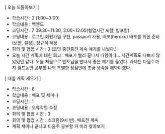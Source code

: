 [ 오늘 되돌아보기 ]

- 학습시간 : 2 (1:00~3:00)
- 학습내용 : 백엔드
- 코딩시간 : 7 09:30~11:30, 3:00~12:00(협업시간 포함, 밥포함)
- 코딩내용 : 로그인 회원가입 구현, passport 사용, 배포(heroku)
  배포를 위한 준비(보안, 설정), 정규식 적용
- 회의 및 협업 시간 : 3 (코딩 중간중간 계속 얘기를 나눴다.)
- 오늘 시간 계획에 대한 회고 : 배포가 빨리 끝나서 다행이다...
  시간계획도 나쁘지 않았덨던 같다. 오늘 처음으로 멘토님을 만나서 좋은 얘기를 들었다.
  과제는 다음주까지 캠프동안 공부할 나의 특별한 장점인데 조금 생각을 해봐야겠다.

[ 내일 계획 세우기 ]

- 학습시간 : 6
- 학습내용 : 배포 및 세미나
- 코딩시간 : 1
- 코딩내용 : 오류작업 수정
- 회의 및 협업 시간 : 3
- 회의 및 협업 시간 : 스크럼(9시 반), 배포전 계속
- 계획
  세미나 끝나고 다음주 공부할 거 미리 찾아보기
